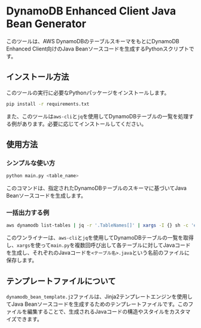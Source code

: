 # DynamoDB Enhanced Client Java Bean Generator

このツールは、AWS DynamoDBのテーブルスキーマをもとにDynamoDB Enhanced Client向けのJava Beanソースコードを生成するPythonスクリプトです。

## インストール方法

このツールの実行に必要なPythonパッケージをインストールします。

```bash
pip install -r requirements.txt
```

また、このツールは`aws-cli`と`jq`を使用してDynamoDBテーブルの一覧を処理する例があります。必要に応じてインストールしてください。

## 使用方法
### シンプルな使い方

```bash
python main.py <table_name>
```
このコマンドは、指定されたDynamoDBテーブルのスキーマに基づいてJava Beanソースコードを生成します。

### 一括出力する例
```bash
aws dynamodb list-tables | jq -r '.TableNames[]' | xargs -I {} sh -c 'echo "Processing table: {}"; python main.py "{}" > "{}.java"; echo "Saved to {}.java"'
```

このワンライナーは、`aws-cli`と`jq`を使用してDynamoDBテーブルの一覧を取得し、`xargs`を使って`main.py`を複数回呼び出して各テーブルに対してJavaコードを生成し、それぞれのJavaコードを`<テーブル名>.java`という名前のファイルに保存します。

## テンプレートファイルについて
`dynamodb_bean_template.j2`ファイルは、Jinja2テンプレートエンジンを使用してJava Beanソースコードを生成するためのテンプレートファイルです。このファイルを編集することで、生成されるJavaコードの構造やスタイルをカスタマイズできます。




